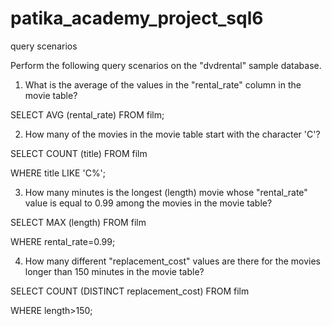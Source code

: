 # patika_academy_project_sql6
query scenarios

Perform the following query scenarios on the "dvdrental" sample database.

1. What is the average of the values in the "rental_rate" column in the movie table?

SELECT AVG (rental_rate) FROM film;

2. How many of the movies in the movie table start with the character 'C'?

SELECT COUNT (title) FROM film

WHERE title LIKE 'C%';

3. How many minutes is the longest (length) movie whose "rental_rate" value is equal to 0.99 among the movies in the movie table?

SELECT MAX (length) FROM film

WHERE rental_rate=0.99;

4. How many different "replacement_cost" values are there for the movies longer than 150 minutes in the movie table?

SELECT COUNT (DISTINCT replacement_cost) FROM film

WHERE length>150;
